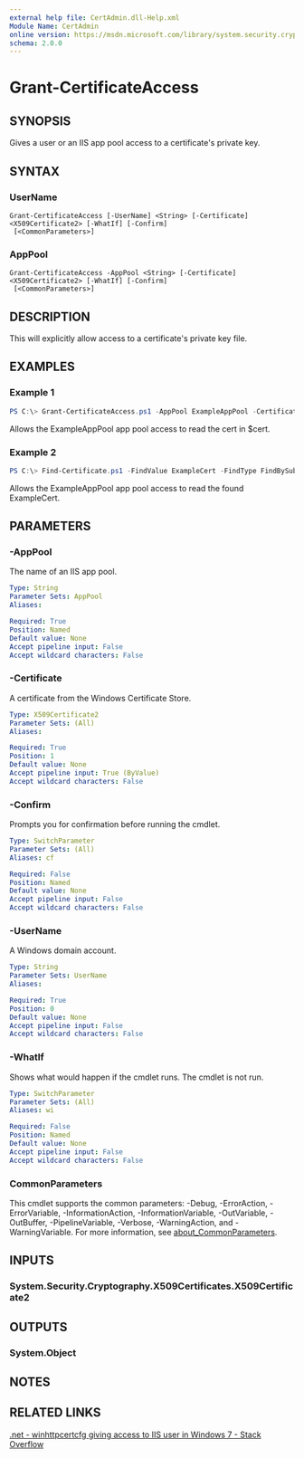 ```yaml
---
external help file: CertAdmin.dll-Help.xml
Module Name: CertAdmin
online version: https://msdn.microsoft.com/library/system.security.cryptography.x509certificates.x509findtype.aspx
schema: 2.0.0
---
```


# Grant-CertificateAccess

## SYNOPSIS
Gives a user or an IIS app pool access to a certificate's private key.

## SYNTAX

### UserName
```
Grant-CertificateAccess [-UserName] <String> [-Certificate] <X509Certificate2> [-WhatIf] [-Confirm]
 [<CommonParameters>]
```

### AppPool
```
Grant-CertificateAccess -AppPool <String> [-Certificate] <X509Certificate2> [-WhatIf] [-Confirm]
 [<CommonParameters>]
```

## DESCRIPTION
This will explicitly allow access to a certificate's private key file.

## EXAMPLES

### Example 1
```powershell
PS C:\> Grant-CertificateAccess.ps1 -AppPool ExampleAppPool -Certificate $cert
```

Allows the ExampleAppPool app pool access to read the cert in $cert.

### Example 2
```powershell
PS C:\> Find-Certificate.ps1 -FindValue ExampleCert -FindType FindBySubjectName -StoreName TrustedPeople -StoreLocation LocalMachine |Grant-CertificateAccess.ps1 ExampleAppPool
```

Allows the ExampleAppPool app pool access to read the found ExampleCert.

## PARAMETERS

### -AppPool
The name of an IIS app pool.

```yaml
Type: String
Parameter Sets: AppPool
Aliases:

Required: True
Position: Named
Default value: None
Accept pipeline input: False
Accept wildcard characters: False
```

### -Certificate
A certificate from the Windows Certificate Store.

```yaml
Type: X509Certificate2
Parameter Sets: (All)
Aliases:

Required: True
Position: 1
Default value: None
Accept pipeline input: True (ByValue)
Accept wildcard characters: False
```

### -Confirm
Prompts you for confirmation before running the cmdlet.

```yaml
Type: SwitchParameter
Parameter Sets: (All)
Aliases: cf

Required: False
Position: Named
Default value: None
Accept pipeline input: False
Accept wildcard characters: False
```

### -UserName
A Windows domain account.

```yaml
Type: String
Parameter Sets: UserName
Aliases:

Required: True
Position: 0
Default value: None
Accept pipeline input: False
Accept wildcard characters: False
```

### -WhatIf
Shows what would happen if the cmdlet runs.
The cmdlet is not run.

```yaml
Type: SwitchParameter
Parameter Sets: (All)
Aliases: wi

Required: False
Position: Named
Default value: None
Accept pipeline input: False
Accept wildcard characters: False
```

### CommonParameters
This cmdlet supports the common parameters: -Debug, -ErrorAction, -ErrorVariable, -InformationAction, -InformationVariable, -OutVariable, -OutBuffer, -PipelineVariable, -Verbose, -WarningAction, and -WarningVariable. For more information, see [about_CommonParameters](http://go.microsoft.com/fwlink/?LinkID=113216).

## INPUTS

### System.Security.Cryptography.X509Certificates.X509Certificate2

## OUTPUTS

### System.Object

## NOTES

## RELATED LINKS

[.net - winhttpcertcfg giving access to IIS user in Windows 7 - Stack Overflow](https://stackoverflow.com/questions/1678584/winhttpcertcfg-giving-access-to-iis-user-in-windows-7/21713869#21713869)
